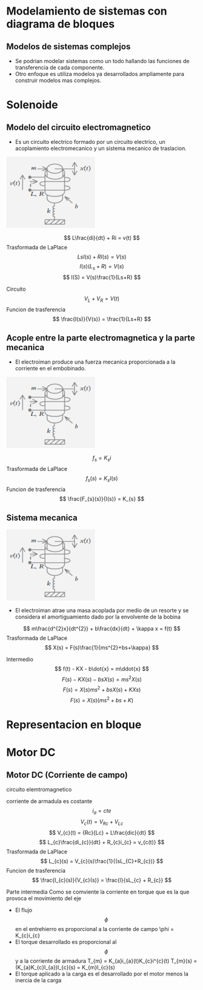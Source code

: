 # Modelamiento  de sistemas con diagrama de bloques 
## Modelos de sistemas complejos 
- Se podrian modelar sistemas como un todo hallando las funciones de transferencia de cada componente.
- Otro enfoque es utiliza modelos ya desarrollados ampliamente para construir modelos mas complejos.

# Solenoide
## Modelo del circuito electromagnetico
- Es un circuito electrico formado por un circuito electrico, un acoplamiento electromecanico y un sistema mecanico de traslacion.

![](90.jpg)

$$ L\frac{di}{dt} + Ri = v(t) $$
Trasformada de LaPlace
$$ LsI(s) + RI(s) = V(s) $$ 
$$ I(s)(L_{s}+R) = V(s) $$
$$ I(S) = V(s)\frac{1}{Ls+R} $$

Circuito 
$$ V_{L} + V_{R} = V(t) $$
Funcion de trasferencia 
$$ \frac{I(s)}{V(s)} = \frac{1}{Ls+R} $$
 
## Acople entre la parte electromagnetica y la parte mecanica 
- El electroiman produce una fuerza mecanica proporcionada a la corriente en el embobinado.

![](90.jpg)

$$ f_{s} = K_{s}i $$
Trasformada de LaPlace
$$ f_{s}(s) = K_{s}I(s) $$
Funcion de trasferencia
$$ \frac{F_{s}(s)}{I(s)} = K_{s} $$

## Sistema mecanica 
![](90.jpg)

- El electroiman atrae una masa acoplada por medio de un resorte y se considera el amortiguamiento dado por la envolvente de la bobina 

$$ m\frac{d^{2}x}{dt^{2}} + b\frac{dx}{dt} + \kappa x = f(t) $$
Trasformada de LaPlace
$$ X(s) = F(s)\frac{1}{ms^{2}+bs+\kappa} $$

Intermedio 
$$ f(t) - KX - b\dot{x} = m\ddot{x} $$
$$ F(s) - KX(s) - bsX(s) = ms^{2}X(s) $$
$$ F(s) = X(s)ms^{2} + bsX(s) + KXs) $$
$$ F(s) = X(s)(ms^{2} + bs + K) $$

# Representacion en bloque


# Motor DC

## Motor DC (Corriente de campo)
circuito elemtromagnetico

corriente de armadula es costante 
$$ i_{a} = cte$$
$$ V_{c}(t) = V_{Rc} + V_{Lc} $$
$$ V_{c}(t) = {Rc}{Lc} + L\frac{dic}{dt} $$
$$ L_{c}\frac{di_{c}}{dt} + R_{c}i_{c} = v_{c(t)} $$
Trasformada de LaPlace
$$ L_{c}(s) = V_{c}(s)\frac{1}{(sL_{C}+R_{c})} $$
Funcion de trasferencia
$$ \frac{I_{c}(s)}{V_{c}(s)} = \frac{l}{sL_{c} + R_{c}} $$

Parte intermedia 
Como se comviente la corriente en torque que es la que provoca el movimiento del eje
- El flujo $$ \phi $$ en el entrehierro es proporcional a la corriente de campo
\phi = K_{c}i_{c}
- El torque desarrollado es proporcional al $$ \phi $$ y a la corriente de armadura 
T_{m} = K_{a}i_{a}(t)K_{c}i^{c}(t)
T_{m}(s) = (K_{a}K_{c}I_{a})I_{c}(s) = K_{m}I_{c}(s)
- El torque aplicado a la carga es el desarrollado por el motor menos la inercia de la carga
